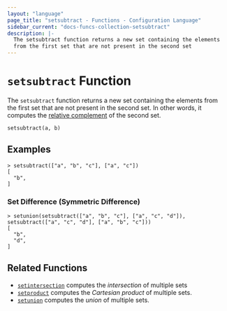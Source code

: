 ```yaml
---
layout: "language"
page_title: "setsubtract - Functions - Configuration Language"
sidebar_current: "docs-funcs-collection-setsubtract"
description: |-
  The setsubtract function returns a new set containing the elements
  from the first set that are not present in the second set
---
```


# `setsubtract` Function

The `setsubtract` function returns a new set containing the elements from the first set that are not present in the second set. In other words, it computes the
[relative complement](https://en.wikipedia.org/wiki/Complement_(set_theory)#Relative_complement) of the second set.

```hcl
setsubtract(a, b)
```

## Examples

```
> setsubtract(["a", "b", "c"], ["a", "c"])
[
  "b",
]
```

### Set Difference (Symmetric Difference)

```
> setunion(setsubtract(["a", "b", "c"], ["a", "c", "d"]), setsubtract(["a", "c", "d"], ["a", "b", "c"]))
[
  "b",
  "d",
]
```


## Related Functions

* [`setintersection`](./setintersection.html) computes the _intersection_ of multiple sets
* [`setproduct`](./setproduct.html) computes the _Cartesian product_ of multiple
  sets.
* [`setunion`](./setunion.html) computes the _union_ of
  multiple sets.
